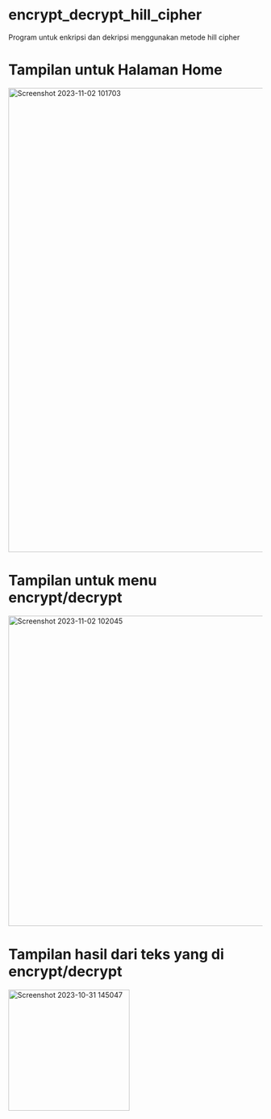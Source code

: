 # encrypt_decrypt_hill_cipher
Program untuk enkripsi dan dekripsi menggunakan metode hill cipher

# Tampilan untuk Halaman Home

<img width="920" alt="Screenshot 2023-11-02 101703" src="https://github.com/pyatamaa/encrypt_decrypt_hill/assets/92738041/d550ce08-d88a-489e-b2ca-8d93b721e8ff">

# Tampilan untuk menu encrypt/decrypt

<img width="615" alt="Screenshot 2023-11-02 102045" src="https://github.com/pyatamaa/encrypt_decrypt_hill/assets/92738041/75eb9037-986f-4dc4-b21c-b993ab84a1e1">

# Tampilan hasil dari teks yang di encrypt/decrypt

<img width="240" alt="Screenshot 2023-10-31 145047" src="https://github.com/pyatamaa/encrypt_decrypt_hill/assets/92738041/1321205d-0843-4de3-b035-e3def84c00da">
